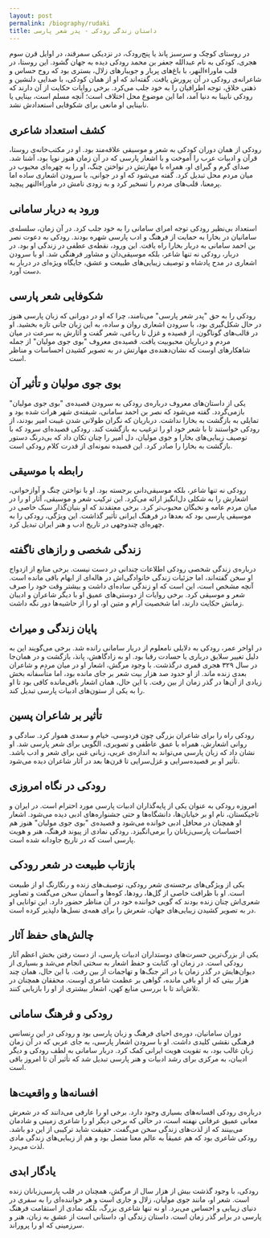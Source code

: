 ```yaml
---
layout: post
permalink: /biography/rudaki
title: داستان زندگی رودکی - پدر شعر پارسی
---
```

  
در روستای کوچک و سرسبز پانذ یا پنج‌رودک، در نزدیکی سمرقند، در اوایل قرن سوم هجری، کودکی به نام عبدالله جعفر بن محمد رودکی دیده به جهان گشود. این روستا، در قلب ماوراءالنهر، با باغ‌های پربار و جویبارهای زلال، بستری بود که روح حساس و شاعرانه‌ی رودکی در آن پرورش یافت. گفته‌اند که او از همان کودکی، با صدایی دلنشین و ذهنی خلاق، توجه اطرافیان را به خود جلب می‌کرد. برخی روایات حکایت از آن دارند که رودکی نابینا به دنیا آمد، اما این موضوع محل اختلاف است؛ آنچه مسلم است، بینایی یا نابینایی او مانعی برای شکوفایی استعدادش نشد.

## کشف استعداد شاعری
رودکی از همان دوران کودکی به شعر و موسیقی علاقه‌مند بود. او در مکتب‌خانه‌ی روستا، قرآن و ادبیات عرب را آموخت و با اشعار پارسی که در آن زمان هنوز نوپا بود، آشنا شد. صدای گرم و گیرای او، همراه با مهارتش در نواختن چنگ، او را به چهره‌ای محبوب در میان مردم محل تبدیل کرد. گفته می‌شود که او در جوانی، با سرودن اشعاری ساده اما پرمعنا، قلب‌های مردم را تسخیر کرد و به زودی نامش در ماوراءالنهر پیچید.

## ورود به دربار سامانی
استعداد بی‌نظیر رودکی توجه امرای سامانی را به خود جلب کرد. در آن زمان، سلسله‌ی سامانیان در بخارا به حمایت از فرهنگ و ادب پارسی شهره بودند. رودکی به دعوت نصر بن احمد سامانی به دربار بخارا راه یافت. این ورود، نقطه‌ی عطفی در زندگی او بود. در دربار، رودکی نه تنها شاعر، بلکه موسیقی‌دان و مشاور فرهنگی شد. او با سرودن اشعاری در مدح پادشاه و توصیف زیبایی‌های طبیعت و عشق، جایگاه ویژه‌ای در دربار به دست آورد.

## شکوفایی شعر پارسی
رودکی را به حق "پدر شعر پارسی" می‌نامند، چرا که او در دورانی که زبان پارسی هنوز در حال شکل‌گیری بود، با سرودن اشعاری روان و ساده، به این زبان جانی تازه بخشید. او در قالب‌های گوناگون، از قصیده و غزل تا رباعی، شعر گفت و آثارش به سرعت در میان مردم و درباریان محبوبیت یافت. قصیده‌ی معروف "بوی جوی مولیان" از جمله شاهکارهای اوست که نشان‌دهنده‌ی مهارتش در به تصویر کشیدن احساسات و مناظر است.

## بوی جوی مولیان و تأثیر آن
یکی از داستان‌های معروف درباره‌ی رودکی به سرودن قصیده‌ی "بوی جوی مولیان" بازمی‌گردد. گفته می‌شود که نصر بن احمد سامانی، شیفته‌ی شهر هرات شده بود و تمایلی به بازگشت به بخارا نداشت. درباریان که نگران طولانی شدن غیبت امیر بودند، از رودکی خواستند تا با شعر خود او را ترغیب به بازگشت کند. رودکی قصیده‌ای سرود که با توصیف زیبایی‌های بخارا و جوی مولیان، دل امیر را چنان تکان داد که بی‌درنگ دستور بازگشت به بخارا را صادر کرد. این قصیده نمونه‌ای از قدرت کلام رودکی است.

## رابطه با موسیقی
رودکی نه تنها شاعر، بلکه موسیقی‌دانی برجسته بود. او با نواختن چنگ و آوازخوانی، اشعارش را به شکلی دل‌انگیز ارائه می‌کرد. این ترکیب شعر و موسیقی، آثار او را در میان مردم عامه و نخبگان محبوب‌تر کرد. برخی معتقدند که او بنیان‌گذار سبک خاصی در موسیقی پارسی بود که بعدها در فرهنگ ایرانی تأثیر گذاشت. این ویژگی، رودکی را به چهره‌ای چندوجهی در تاریخ ادب و هنر ایران تبدیل کرد.

## زندگی شخصی و رازهای ناگفته
درباره‌ی زندگی شخصی رودکی اطلاعات چندانی در دست نیست. برخی منابع از ازدواج او سخن گفته‌اند، اما جزئیات زندگی خانوادگی‌اش در هاله‌ای از ابهام باقی مانده است. آنچه مشخص است، این است که او زندگی ساده‌ای داشت و بیشتر وقت خود را صرف شعر و موسیقی کرد. برخی روایات از دوستی‌های عمیق او با دیگر شاعران و ادیبان زمانش حکایت دارند، اما شخصیت آرام و متین او، او را از حاشیه‌ها دور نگه داشت.

## پایان زندگی و میراث
در اواخر عمر، رودکی به دلایلی نامعلوم از دربار سامانی رانده شد. برخی می‌گویند این به دلیل تغییر سلایق درباری یا حسادت رقبا بود. او به زادگاهش، پانذ، بازگشت و در همان‌جا در سال ۳۲۹ هجری قمری درگذشت. با وجود مرگش، اشعار او در میان مردم و شاعران بعدی زنده ماند. از او حدود صد هزار بیت شعر بر جای مانده بود، اما متأسفانه بخش زیادی از آن‌ها در گذر زمان از بین رفت. با این حال، همان اشعار باقی‌مانده کافی بود تا او را به یکی از ستون‌های ادبیات پارسی تبدیل کند.

## تأثیر بر شاعران پسین
رودکی راه را برای شاعران بزرگی چون فردوسی، خیام و سعدی هموار کرد. سادگی و روانی اشعارش، همراه با عمق عاطفی و تصویری، الگویی برای شعر پارسی شد. او نشان داد که زبان پارسی می‌تواند به اندازه‌ی عربی، زبانی غنی برای شعر و ادب باشد. تأثیر او بر قصیده‌سرایی و غزل‌سرایی تا قرن‌ها بعد در آثار شاعران دیده می‌شود.

## رودکی در نگاه امروزی
امروزه رودکی به عنوان یکی از پایه‌گذاران ادبیات پارسی مورد احترام است. در ایران و تاجیکستان، نام او بر خیابان‌ها، دانشگاه‌ها و حتی جشنواره‌های ادبی دیده می‌شود. اشعار او همچنان در محافل ادبی خوانده می‌شود و قصیده‌ی "بوی جوی مولیان" هنوز هم احساسات پارسی‌زبانان را برمی‌انگیزد. رودکی نمادی از پیوند فرهنگ، هنر و هویت پارسی است که در تاریخ جاودانه شده است.

## بازتاب طبیعت در شعر رودکی
یکی از ویژگی‌های برجسته‌ی شعر رودکی، توصیف‌های زنده و رنگارنگ او از طبیعت است. او با ظرافت خاصی از گل‌ها، رودها، کوه‌ها و آسمان سخن می‌گفت و تصاویر شعری‌اش چنان زنده بودند که گویی خواننده خود در آن مناظر حضور دارد. این توانایی او در به تصویر کشیدن زیبایی‌های جهان، شعرش را برای همه‌ی نسل‌ها دلپذیر کرده است.

## چالش‌های حفظ آثار
یکی از بزرگ‌ترین حسرت‌های دوستداران ادبیات پارسی، از دست رفتن بخش اعظم آثار رودکی است. در زمان او، کتابت و حفظ اشعار به سختی انجام می‌شد و بسیاری از دیوان‌هایش در گذر زمان یا در اثر جنگ‌ها و تهاجمات از بین رفت. با این حال، همان چند هزار بیتی که از او باقی مانده، گواهی بر عظمت شاعری اوست. محققان همچنان در تلاش‌اند تا با بررسی منابع کهن، اشعار بیشتری از او را بازیابی کنند.

## رودکی و فرهنگ سامانی
دوران سامانیان، دوره‌ی احیای فرهنگ و زبان پارسی بود و رودکی در این رنسانس فرهنگی نقشی کلیدی داشت. او با سرودن اشعار پارسی، به جای عربی که در آن زمان زبان غالب بود، به تقویت هویت ایرانی کمک کرد. دربار سامانی به لطف رودکی و دیگر ادیبان، به مرکزی برای رشد ادبیات و هنر پارسی تبدیل شد که تأثیر آن تا امروز باقی است.

## افسانه‌ها و واقعیت‌ها
درباره‌ی رودکی افسانه‌های بسیاری وجود دارد. برخی او را عارفی می‌دانند که در شعرش معانی عمیق عرفانی نهفته است، در حالی که برخی دیگر او را شاعری زمینی و شادمان می‌بینند که از لذت‌های زندگی سخن می‌گفت. حقیقت شاید ترکیبی از این دو باشد. رودکی شاعری بود که هم عمیقاً به عالم معنا متصل بود و هم از زیبایی‌های زندگی مادی لذت می‌برد.

## یادگار ابدی
رودکی، با وجود گذشت بیش از هزار سال از مرگش، همچنان در قلب پارسی‌زبانان زنده است. شعر او، مانند جوی مولیان، زلال و جاری است و هر خواننده‌ای را به سفری در دنیای زیبایی و احساس می‌برد. او نه تنها شاعری بزرگ، بلکه نمادی از استقامت فرهنگ پارسی در برابر گذر زمان است. داستان زندگی او، داستانی است از عشق به زبان، هنر و سرزمینی که او را پروراند.
